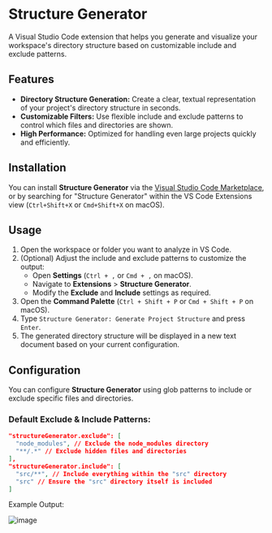 # **Structure Generator**

A Visual Studio Code extension that helps you generate and visualize your workspace's directory structure based on customizable include and exclude patterns.

## Features

- **Directory Structure Generation:** Create a clear, textual representation of your project's directory structure in seconds.
- **Customizable Filters:** Use flexible include and exclude patterns to control which files and directories are shown.
- **High Performance:** Optimized for handling even large projects quickly and efficiently.

## Installation

You can install **Structure Generator** via the [Visual Studio Code Marketplace](https://marketplace.visualstudio.com/items?itemName=OmarAfet.structure-generator), or by searching for "Structure Generator" within the VS Code Extensions view (`Ctrl+Shift+X` or `Cmd+Shift+X` on macOS).

## Usage

1. Open the workspace or folder you want to analyze in VS Code.
2. (Optional) Adjust the include and exclude patterns to customize the output:
   - Open **Settings** (`Ctrl + ,` or `Cmd + ,` on macOS).
   - Navigate to **Extensions** > **Structure Generator**.
   - Modify the **Exclude** and **Include** settings as required.
3. Open the **Command Palette** (`Ctrl + Shift + P` or `Cmd + Shift + P` on macOS).
4. Type `Structure Generator: Generate Project Structure` and press `Enter`.
5. The generated directory structure will be displayed in a new text document based on your current configuration.

## Configuration

You can configure **Structure Generator** using glob patterns to include or exclude specific files and directories.

### Default Exclude & Include Patterns:

```json
"structureGenerator.exclude": [
  "node_modules", // Exclude the node_modules directory
  "**/.*" // Exclude hidden files and directories
],
"structureGenerator.include": [
  "src/**", // Include everything within the "src" directory
  "src" // Ensure the "src" directory itself is included
]
```

Example Output:

![image](https://github.com/user-attachments/assets/27049859-c93f-423b-b378-b330a65625ff)
